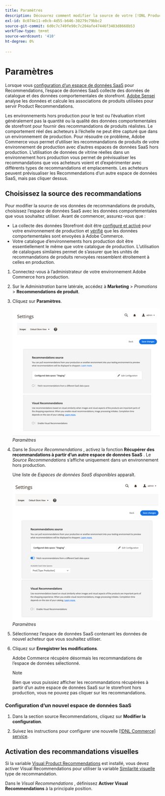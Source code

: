 ```yaml
---
title: Paramètres
description: Découvrez comment modifier la source de votre [!DNL Product Recommendations] données et comment activer les recommandations visuelles.
exl-id: 8c074e11-e0cb-4d55-b646-30279c79bbc2
source-git-commit: 6d0c7c749fe90c7c204afe47446f3483d8668b53
workflow-type: tm+mt
source-wordcount: '410'
ht-degree: 0%

---
```


# Paramètres

Lorsque vous [configuration d’un espace de données SaaS](https://docs.magento.com/user-guide/configuration/services/saas.html) pour Recommendations, l’espace de données SaaS collecte des données de catalogue et des données comportementales de storefront. [Adobe Sensei](https://www.adobe.com/sensei.html) analyse les données et calcule les associations de produits utilisées pour servir Product Recommendations.

Les environnements hors production pour le test ou l’évaluation n’ont généralement pas la quantité ou la qualité des données comportementales de storefront pour fournir des recommandations de produits réalistes. Le comportement réel des acheteurs à l’échelle ne peut être capturé que dans un environnement de production. Pour résoudre ce problème, Adobe Commerce vous permet d’utiliser les recommandations de produits de votre environnement de production avec d’autres espaces de données SaaS hors production. L’utilisation de données de vitrine réelles dans un environnement hors production vous permet de prévisualiser les recommandations que vos acheteurs voient et d’expérimenter avec différents types de recommandations et emplacements. Les acheteurs peuvent prévisualiser les Recommendations d’un autre espace de données SaaS, mais pas cliquer dessus.

## Choisissez la source des recommandations

Pour modifier la source de vos données de recommandations de produits, choisissez l’espace de données SaaS avec les données comportementales que vous souhaitez utiliser. Avant de commencer, assurez-vous que :

- La collecte des données Storefront doit être [configuré et activé](install-configure.md) pour votre environnement de production et [vérifié](verify.md) que les données comportementales sont envoyées à Adobe Commerce.
- Votre catalogue d’environnements hors production doit être essentiellement le même que votre catalogue de production. L’utilisation de catalogues similaires permet de s’assurer que les unités de recommandations de produits renvoyées ressemblent étroitement à celles en production.

1. Connectez-vous à l’administrateur de votre environnement Adobe Commerce hors production.

1. Sur le _Administration_ barre latérale, accédez à **Marketing** > _Promotions_ > **Recommendations de produit**.

1. Cliquez sur **Paramètres**.

   ![paramètres de recommandation de produit](assets/settings.png)
   _Paramètres_

1. Dans le _Source Recommendations_ , activez la fonction **Récupérer des recommandations à partir d’un autre espace de données SaaS** . Le _Source Recommendations_ s’affiche uniquement dans un environnement hors production.

   Une liste de _Espaces de données SaaS disponibles_ apparaît.

   ![paramètres de recommandation de produit](assets/settings-select-saas.png)
   _Paramètres_

1. Sélectionnez l’espace de données SaaS contenant les données de nouvel acheteur que vous souhaitez utiliser.

1. Cliquez sur **Enregistrer les modifications**.

   Adobe Commerce récupère désormais les recommandations de l’espace de données sélectionné.

   >[!NOTE]
   >
   > Bien que vous puissiez afficher les recommandations récupérées à partir d’un autre espace de données SaaS sur le storefront hors production, vous ne pouvez pas cliquer sur les recommandations.

### Configuration d’un nouvel espace de données SaaS

1. Dans la section source Recommendations, cliquez sur **Modifier la configuration**.

1. Suivez les instructions pour configurer une nouvelle [[!DNL Commerce] service](/help/landing/saas.md).

## Activation des recommandations visuelles

Si la variable [Visual Product Recommendations](install-configure.md) est installé, vous devez activer Visual Recommendations pour utiliser la variable [Similarité visuelle](type.md#visualsim) type de recommandation.

Dans le _Visual Recommendations_ , définissez **Activer Visual Recommendations** à la principale position.
